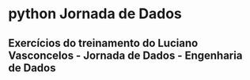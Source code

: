# python Jornada de Dados
## Exercícios do treinamento do Luciano Vasconcelos - Jornada de Dados - Engenharia de Dados
